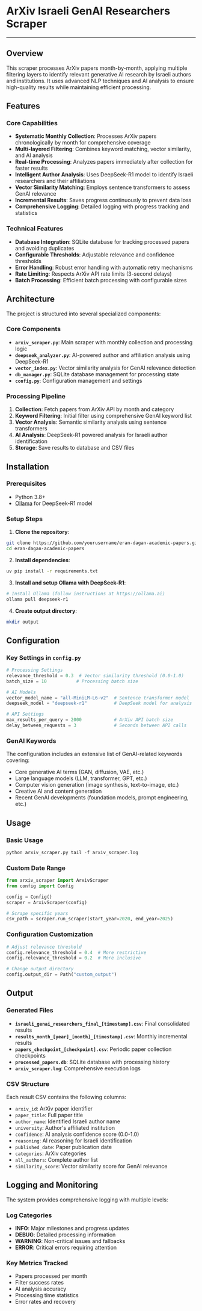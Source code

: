 # ArXiv Israeli GenAI Researchers Scraper
___
## Overview

This scraper processes ArXiv papers month-by-month, applying multiple filtering layers to identify relevant generative AI research by Israeli authors and institutions. It uses advanced NLP techniques and AI analysis to ensure high-quality results while maintaining efficient processing.

## Features

### Core Capabilities
- **Systematic Monthly Collection**: Processes ArXiv papers chronologically by month for comprehensive coverage
- **Multi-layered Filtering**: Combines keyword matching, vector similarity, and AI analysis
- **Real-time Processing**: Analyzes papers immediately after collection for faster results
- **Intelligent Author Analysis**: Uses DeepSeek-R1 model to identify Israeli researchers and their affiliations
- **Vector Similarity Matching**: Employs sentence transformers to assess GenAI relevance
- **Incremental Results**: Saves progress continuously to prevent data loss
- **Comprehensive Logging**: Detailed logging with progress tracking and statistics

### Technical Features
- **Database Integration**: SQLite database for tracking processed papers and avoiding duplicates
- **Configurable Thresholds**: Adjustable relevance and confidence thresholds
- **Error Handling**: Robust error handling with automatic retry mechanisms
- **Rate Limiting**: Respects ArXiv API rate limits (3-second delays)
- **Batch Processing**: Efficient batch processing with configurable sizes

## Architecture

The project is structured into several specialized components:

### Core Components
- **`arxiv_scraper.py`**: Main scraper with monthly collection and processing logic
- **`deepseek_analyzer.py`**: AI-powered author and affiliation analysis using DeepSeek-R1
- **`vector_index.py`**: Vector similarity analysis for GenAI relevance detection
- **`db_manager.py`**: SQLite database management for processing state
- **`config.py`**: Configuration management and settings

### Processing Pipeline
1. **Collection**: Fetch papers from ArXiv API by month and category
2. **Keyword Filtering**: Initial filter using comprehensive GenAI keyword list
3. **Vector Analysis**: Semantic similarity analysis using sentence transformers
4. **AI Analysis**: DeepSeek-R1 powered analysis for Israeli author identification
5. **Storage**: Save results to database and CSV files

## Installation

### Prerequisites
- Python 3.8+
- [Ollama](https://ollama.ai) for DeepSeek-R1 model

### Setup Steps

1. **Clone the repository**:
```bash
git clone https://github.com/yourusername/eran-dagan-academic-papers.git
cd eran-dagan-academic-papers
```

2. **Install dependencies**:
```bash
uv pip install -r requirements.txt
```

3. **Install and setup Ollama with DeepSeek-R1**:
```bash
# Install Ollama (follow instructions at https://ollama.ai)
ollama pull deepseek-r1
```

4. **Create output directory**:
```bash
mkdir output
```

## Configuration

### Key Settings in `config.py`

```python
# Processing Settings
relevance_threshold = 0.3  # Vector similarity threshold (0.0-1.0)
batch_size = 10           # Processing batch size

# AI Models
vector_model_name = "all-MiniLM-L6-v2"  # Sentence transformer model
deepseek_model = "deepseek-r1"          # DeepSeek model for analysis

# API Settings
max_results_per_query = 2000            # ArXiv API batch size
delay_between_requests = 3              # Seconds between API calls
```

### GenAI Keywords
The configuration includes an extensive list of GenAI-related keywords covering:
- Core generative AI terms (GAN, diffusion, VAE, etc.)
- Large language models (LLM, transformer, GPT, etc.)
- Computer vision generation (image synthesis, text-to-image, etc.)
- Creative AI and content generation
- Recent GenAI developments (foundation models, prompt engineering, etc.)

## Usage

### Basic Usage
```python
python arxiv_scraper.py tail -f arxiv_scraper.log
```

### Custom Date Range
```python
from arxiv_scraper import ArxivScraper
from config import Config

config = Config()
scraper = ArxivScraper(config)

# Scrape specific years
csv_path = scraper.run_scraper(start_year=2020, end_year=2025)
```

### Configuration Customization
```python
# Adjust relevance threshold
config.relevance_threshold = 0.4  # More restrictive
config.relevance_threshold = 0.2  # More inclusive

# Change output directory
config.output_dir = Path("custom_output")
```

## Output

### Generated Files
- **`israeli_genai_researchers_final_[timestamp].csv`**: Final consolidated results
- **`results_month_[year]_[month]_[timestamp].csv`**: Monthly incremental results
- **`papers_checkpoint_[checkpoint].csv`**: Periodic paper collection checkpoints
- **`processed_papers.db`**: SQLite database with processing history
- **`arxiv_scraper.log`**: Comprehensive execution logs

### CSV Structure
Each result CSV contains the following columns:
- `arxiv_id`: ArXiv paper identifier
- `paper_title`: Full paper title
- `author_name`: Identified Israeli author name
- `university`: Author's affiliated institution
- `confidence`: AI analysis confidence score (0.0-1.0)
- `reasoning`: AI reasoning for Israeli identification
- `published_date`: Paper publication date
- `categories`: ArXiv categories
- `all_authors`: Complete author list
- `similarity_score`: Vector similarity score for GenAI relevance

## Logging and Monitoring

The system provides comprehensive logging with multiple levels:

### Log Categories
- **INFO**: Major milestones and progress updates
- **DEBUG**: Detailed processing information
- **WARNING**: Non-critical issues and fallbacks
- **ERROR**: Critical errors requiring attention

### Key Metrics Tracked
- Papers processed per month
- Filter success rates
- AI analysis accuracy
- Processing time statistics
- Error rates and recovery
